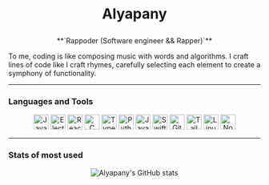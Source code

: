 # <p align="center">Alyapany</p>

<p align="center">
  **`Rappoder (Software engineer && Rapper)`**
</p>

To me, coding is like composing music with words and algorithms. I craft lines of code like I craft rhymes, carefully selecting each element to create a symphony of functionality.

---

### Languages and Tools

<p align="center">
  <img alt="Java" width="30px" src="https://cdn.jsdelivr.net/gh/devicons/devicon/icons/java/java-original-wordmark.svg"/>
  <img alt="Electron" width="30px" src="https://cdn.jsdelivr.net/gh/devicons/devicon/icons/electron/electron-original.svg"/>
  <img alt="React" width="30px" src="https://cdn.jsdelivr.net/gh/devicons/devicon/icons/react/react-original.svg"/>
  <img alt="C Programming" width="30px" src="https://cdn.jsdelivr.net/gh/devicons/devicon/icons/c/c-original.svg"/>
  <img alt="TypeScript" width="30px" src="https://cdn.jsdelivr.net/gh/devicons/devicon/icons/typescript/typescript-original.svg"/>
  <img alt="Python" width="30px" src="https://cdn.jsdelivr.net/gh/devicons/devicon/icons/python/python-original.svg"/>
  <img alt="JavaScript" width="30px" src="https://cdn.jsdelivr.net/gh/devicons/devicon/icons/javascript/javascript-original.svg"/>
  <img alt="Swift" width="30px" src="https://cdn.jsdelivr.net/gh/devicons/devicon/icons/swift/swift-original.svg"/>
  <img alt="Git" width="30px" src="https://cdn.jsdelivr.net/gh/devicons/devicon/icons/git/git-original.svg"/>
  <img alt="Tailwind CSS" width="30px" src="https://cdn.jsdelivr.net/gh/devicons/devicon/icons/tailwindcss/tailwindcss-plain.svg"/>
  <img alt="Linux" width="30px" src="https://cdn.jsdelivr.net/gh/devicons/devicon/icons/linux/linux-original.svg"/>
  <img alt="Node.js" width="30px" src="https://cdn.jsdelivr.net/gh/devicons/devicon/icons/nodejs/nodejs-original.svg"/>
</p>

---

### Stats of most used

<p align="center">
  <img src="https://github-readme-stats.vercel.app/api/top-langs?username=a7medalyapany&show_icons=true&locale=en&theme=transparent" alt="Alyapany's GitHub stats">
</p>
